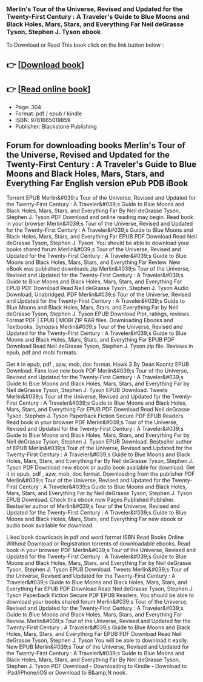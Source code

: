 ### Merlin's Tour of the Universe, Revised and Updated for the Twenty-First Century : A Traveler's Guide to Blue Moons and Black Holes, Mars, Stars, and Everything Far Neil deGrasse Tyson, Stephen J. Tyson ebook

To Download or Read This book click on the link button below :

## 👉  [**[Download book](http://ebooksharez.info/download.php?group=book&from=github.com&id=720946&lnk=1081 "Download book")**]

## 👉  [**[Read online book](http://ebooksharez.info/download.php?group=book&from=github.com&id=720946&lnk=1081 "Read online book")**]


* Page: 304
* Format: pdf / epub / kindle
* ISBN: 9781665019859
* Publisher: Blackstone Publishing



## Forum for downloading books Merlin's Tour of the Universe, Revised and Updated for the Twenty-First Century : A Traveler's Guide to Blue Moons and Black Holes, Mars, Stars, and Everything Far English version ePub PDB iBook


Torrent EPUB Merlin&amp;#039;s Tour of the Universe, Revised and Updated for the Twenty-First Century : A Traveler&amp;#039;s Guide to Blue Moons and Black Holes, Mars, Stars, and Everything Far By Neil deGrasse Tyson, Stephen J. Tyson PDF Download and online reading may begin. Read book in your browser Merlin&amp;#039;s Tour of the Universe, Revised and Updated for the Twenty-First Century : A Traveler&amp;#039;s Guide to Blue Moons and Black Holes, Mars, Stars, and Everything Far EPUB PDF Download Read Neil deGrasse Tyson, Stephen J. Tyson. You should be able to download your books shared forum Merlin&amp;#039;s Tour of the Universe, Revised and Updated for the Twenty-First Century : A Traveler&amp;#039;s Guide to Blue Moons and Black Holes, Mars, Stars, and Everything Far Review. New eBook was published downloads zip Merlin&amp;#039;s Tour of the Universe, Revised and Updated for the Twenty-First Century : A Traveler&amp;#039;s Guide to Blue Moons and Black Holes, Mars, Stars, and Everything Far EPUB PDF Download Read Neil deGrasse Tyson, Stephen J. Tyson Audio Download, Unabridged. PDF Merlin&amp;#039;s Tour of the Universe, Revised and Updated for the Twenty-First Century : A Traveler&amp;#039;s Guide to Blue Moons and Black Holes, Mars, Stars, and Everything Far by Neil deGrasse Tyson, Stephen J. Tyson EPUB Download Plot, ratings, reviews. Format PDF | EPUB | MOBI ZIP RAR files. Downloading Ebooks and Textbooks. Synopsis Merlin&amp;#039;s Tour of the Universe, Revised and Updated for the Twenty-First Century : A Traveler&amp;#039;s Guide to Blue Moons and Black Holes, Mars, Stars, and Everything Far EPUB PDF Download Read Neil deGrasse Tyson, Stephen J. Tyson zip file. Reviews in epub, pdf and mobi formats.

Get it in epub, pdf , azw, mob, doc format. Hawk 3 By Dean Koontz EPUB Download. Fans love new book PDF Merlin&amp;#039;s Tour of the Universe, Revised and Updated for the Twenty-First Century : A Traveler&amp;#039;s Guide to Blue Moons and Black Holes, Mars, Stars, and Everything Far by Neil deGrasse Tyson, Stephen J. Tyson EPUB Download. Tweets Merlin&amp;#039;s Tour of the Universe, Revised and Updated for the Twenty-First Century : A Traveler&amp;#039;s Guide to Blue Moons and Black Holes, Mars, Stars, and Everything Far EPUB PDF Download Read Neil deGrasse Tyson, Stephen J. Tyson Paperback Fiction Secure PDF EPUB Readers. Read book in your browser PDF Merlin&amp;#039;s Tour of the Universe, Revised and Updated for the Twenty-First Century : A Traveler&amp;#039;s Guide to Blue Moons and Black Holes, Mars, Stars, and Everything Far by Neil deGrasse Tyson, Stephen J. Tyson EPUB Download. Bestseller author of EPUB Merlin&amp;#039;s Tour of the Universe, Revised and Updated for the Twenty-First Century : A Traveler&amp;#039;s Guide to Blue Moons and Black Holes, Mars, Stars, and Everything Far By Neil deGrasse Tyson, Stephen J. Tyson PDF Download new ebook or audio book available for download. Get it in epub, pdf , azw, mob, doc format. Downloading from the publisher PDF Merlin&amp;#039;s Tour of the Universe, Revised and Updated for the Twenty-First Century : A Traveler&amp;#039;s Guide to Blue Moons and Black Holes, Mars, Stars, and Everything Far by Neil deGrasse Tyson, Stephen J. Tyson EPUB Download. Check this ebook now Pages Published Publisher. Bestseller author of Merlin&amp;#039;s Tour of the Universe, Revised and Updated for the Twenty-First Century : A Traveler&amp;#039;s Guide to Blue Moons and Black Holes, Mars, Stars, and Everything Far new ebook or audio book available for download.

Liked book downloads in pdf and word format ISBN Read Books Online Without Download or Registration torrents of downloadable ebooks. Read book in your browser PDF Merlin&amp;#039;s Tour of the Universe, Revised and Updated for the Twenty-First Century : A Traveler&amp;#039;s Guide to Blue Moons and Black Holes, Mars, Stars, and Everything Far by Neil deGrasse Tyson, Stephen J. Tyson EPUB Download. Tweets Merlin&amp;#039;s Tour of the Universe, Revised and Updated for the Twenty-First Century : A Traveler&amp;#039;s Guide to Blue Moons and Black Holes, Mars, Stars, and Everything Far EPUB PDF Download Read Neil deGrasse Tyson, Stephen J. Tyson Paperback Fiction Secure PDF EPUB Readers. You should be able to download your books shared forum Merlin&amp;#039;s Tour of the Universe, Revised and Updated for the Twenty-First Century : A Traveler&amp;#039;s Guide to Blue Moons and Black Holes, Mars, Stars, and Everything Far Review. Merlin&amp;#039;s Tour of the Universe, Revised and Updated for the Twenty-First Century : A Traveler&amp;#039;s Guide to Blue Moons and Black Holes, Mars, Stars, and Everything Far EPUB PDF Download Read Neil deGrasse Tyson, Stephen J. Tyson You will be able to download it easily. New EPUB Merlin&amp;#039;s Tour of the Universe, Revised and Updated for the Twenty-First Century : A Traveler&amp;#039;s Guide to Blue Moons and Black Holes, Mars, Stars, and Everything Far By Neil deGrasse Tyson, Stephen J. Tyson PDF Download - Downloading to Kindle - Download to iPad/iPhone/iOS or Download to B&amp;amp;N nook.





